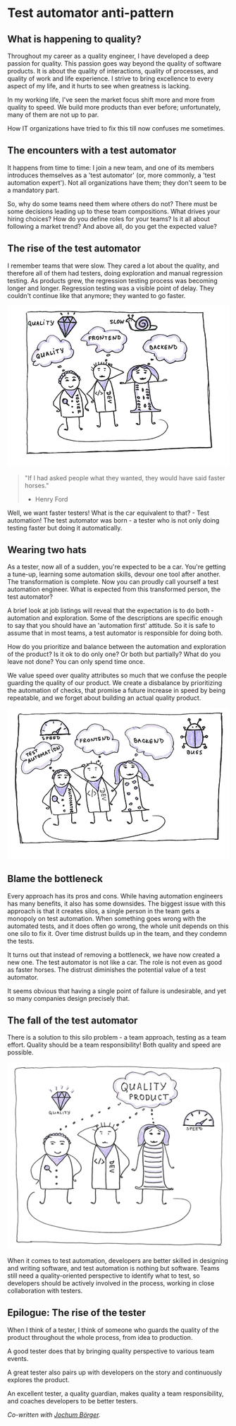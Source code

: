 # Test automator anti-pattern
## What is happening to quality?
Throughout my career as a quality engineer, I have developed a deep passion for quality.
This passion goes way beyond the quality of software products. It is about the quality of interactions, quality of processes, and quality of work and life experience.
I strive to bring excellence to every aspect of my life, and it hurts to see when greatness is lacking.

In my working life, I've seen the market focus shift more and more from quality to speed.
We build more products than ever before; unfortunately, many of them are not up to par.

How IT organizations have tried to fix this till now confuses me sometimes.

## The encounters with a test automator
It happens from time to time: I join a new team, and one of its members introduces themselves as a 'test automator' (or, more commonly, a 'test automation expert').
Not all organizations have them; they don't seem to be a mandatory part.

So, why do some teams need them where others do not?
There must be some decisions leading up to these team compositions.
What drives your hiring choices?
How do you define roles for your teams?
Is it all about following a market trend?
And above all, do you get the expected value?

## The rise of the test automator
I remember teams that were slow.
They cared a lot about the quality, and therefore all of them had testers, doing exploration and manual regression testing.
As products grew, the regression testing process was becoming longer and longer.
Regression testing was a visible point of delay.
They couldn't continue like that anymore; they wanted to go faster.

![Slow quality](images/1-cropped.png?raw=true "Slow quality")

> "If I had asked people what they wanted, they would have said faster horses."
> - Henry Ford

Well, we want faster testers! What is the car equivalent to that? - Test automation! The test automator was born - a tester who is not only doing testing faster but doing it automatically.

## Wearing two hats
As a tester, now all of a sudden, you're expected to be a car.
You're getting a tune-up, learning some automation skills, devour one tool after another.
The transformation is complete.
Now you can proudly call yourself a test automation engineer.
What is expected from this transformed person, the test automator?

A brief look at job listings will reveal that the expectation is to do both - automation and exploration.
Some of the descriptions are specific enough to say that you should have an 'automation first' attitude.
So it is safe to assume that in most teams, a test automator is responsible for doing both.

How do you prioritize and balance between the automation and exploration of the product?
Is it ok to do only one?
Or both but partially?
What do you leave not done?
You can only spend time once.

We value speed over quality attributes so much that we confuse the people guarding the quality of our product.
We create a disbalance by prioritizing the automation of checks, that promise a future increase in speed by being repeatable, and we forget about building an actual quality product.

![Speedy bugs](images/2-cropped.png?raw=true "Speedy bugs")

## Blame the bottleneck
Every approach has its pros and cons.
While having automation engineers has many benefits, it also has some downsides.
The biggest issue with this approach is that it creates silos, a single person in the team gets a monopoly on test automation.
When something goes wrong with the automated tests, and it does often go wrong, the whole unit depends on this one silo to fix it.
Over time distrust builds up in the team, and they condemn the tests.

It turns out that instead of removing a bottleneck, we have now created a new one.
The test automator is not like a car.
The role is not even as good as faster horses.
The distrust diminishes the potential value of a test automator.

It seems obvious that having a single point of failure is undesirable, and yet so many companies design precisely that.

## The fall of the test automator
There is a solution to this silo problem - a team approach, testing as a team effort.
Quality should be a team responsibility! Both quality and speed are possible.

![Fast quality](images/3-cropped.png?raw=true "Fast quality")

When it comes to test automation, developers are better skilled in designing and writing software, and test automation is nothing but software.
Teams still need a quality-oriented perspective to identify what to test, so developers should be actively involved in the process, working in close collaboration with testers.

## Epilogue: The rise of the tester
When I think of a tester, I think of someone who guards the quality of the product throughout the whole process, from idea to production.

A good tester does that by bringing quality perspective to various team events.

A great tester also pairs up with developers on the story and continuously explores the product.

An excellent tester, a quality guardian, makes quality a team responsibility, and coaches developers to be better testers.


_Co-written with [Jochum Börger](https://xebia.com/blog/author/jborgerxebia-com/)._
